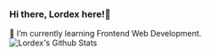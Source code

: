 ### Hi there, Lordex here!👋
🌱 I’m currently learning Frontend Web Development.
<img
  align="left"
  alt="Lordex's Github Stats"
  src="https://github-readme-stats.vercel.app/api?username=Lordex18&show_icons=true&hide_border=true"
  />

<!--
**Lordex18/Lordex18** is a ✨ _special_ ✨ repository because its `README.md` (this file) appears on your GitHub profile.

Here are some ideas to get you started:

- 🔭 I’m currently working on ...
- 👯 I’m looking to collaborate on ...
- 🤔 I’m looking for help with ...
- 💬 Ask me about ...
- 📫 How to reach me: ...
- 😄 Pronouns: ...
- ⚡ Fun fact: ...
-->
